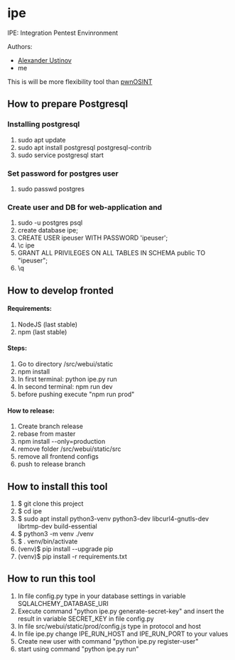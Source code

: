 # ipe
IPE: Integration Pentest Envinronment

Authors:
- [Alexander Ustinov](https://github.com/alustinoff)
- me


This is will be more flexibility tool than [pwnOSINT](https://github.com/Xarlan/pwnOSINT)


## How to prepare Postgresql

### Installing postgresql

1. sudo apt update
2. sudo apt install postgresql postgresql-contrib
3. sudo service postgresql start

### Set password for postgres user
1. sudo passwd postgres

### Create user and DB for web-application and 
1. sudo -u postgres psql
2. create database ipe;
3. CREATE USER ipeuser WITH PASSWORD 'ipeuser';
4. \c ipe
5. GRANT ALL PRIVILEGES ON ALL TABLES IN SCHEMA public TO "ipeuser";
6. \q

## How to develop fronted

#### Requirements:
1. NodeJS (last stable)
2. npm (last stable)

#### Steps:
1. Go to directory /src/webui/static
2. npm install
3. In first terminal: python ipe.py run 
4. In second terminal: npm run dev
4. before pushing execute "npm run prod"

#### How to release:
1. Create branch release
2. rebase from master
3. npm install --only=production
4. remove folder /src/webui/static/src
5. remove all frontend configs
6. push to release branch

## How to install this tool
1. $ git clone this project
2. $ cd ipe
3. $ sudo apt install python3-venv python3-dev libcurl4-gnutls-dev librtmp-dev build-essential
4. $ python3 -m venv ./venv
5. $ . venv/bin/activate
6. (venv)$ pip install --upgrade pip
7. (venv)$ pip install -r requirements.txt

## How to run this tool
1. In file config.py type in your database settings in variable SQLALCHEMY_DATABASE_URI
2. Execute command "python ipe.py generate-secret-key" and insert the result in variable SECRET_KEY in file config.py
3. In file src/webui/static/prod/config.js type in protocol and host
4. In file ipe.py change IPE_RUN_HOST and IPE_RUN_PORT to your values
5. Create new user with command "python ipe.py register-user"
6. start using command "python ipe.py run"
